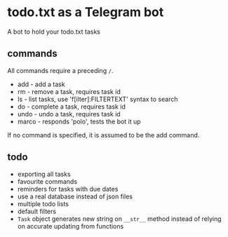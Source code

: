 # todo.txt as a Telegram bot
A bot to hold your todo.txt tasks

## commands
All commands require a preceding `/`.
- add - add a task
- rm - remove a task, requires task id
- ls - list tasks, use 'f[ilter]:FILTERTEXT' syntax to search
- do - complete a task, requires task id 
- undo - undo a task, requires task id
- marco - responds 'polo', tests the bot it up

If no command is specified, it is assumed to be the add command.


## todo
- exporting all tasks
- favourite commands
- reminders for tasks with due dates
- use a real database instead of json files
- multiple todo lists
- default filters
- `Task` object generates new string on `__str__` method instead of relying on
  accurate updating from functions
